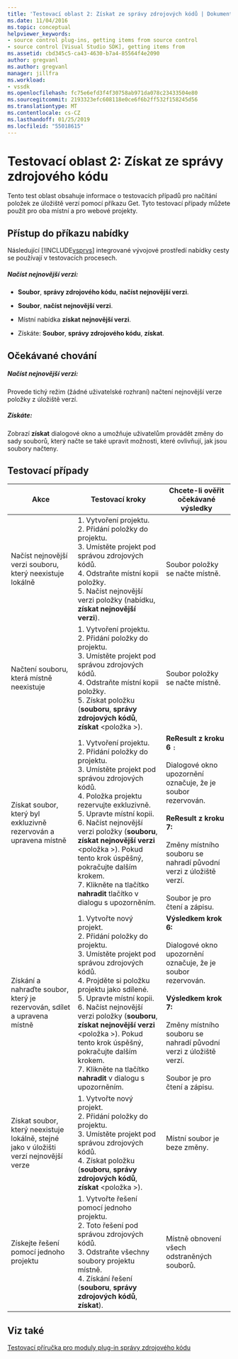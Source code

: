```yaml
---
title: 'Testovací oblast 2: Získat ze správy zdrojových kódů | Dokumentace Microsoftu'
ms.date: 11/04/2016
ms.topic: conceptual
helpviewer_keywords:
- source control plug-ins, getting items from source control
- source control [Visual Studio SDK], getting items from
ms.assetid: cbd345c5-ca43-4630-b7a4-85564f4e2090
author: gregvanl
ms.author: gregvanl
manager: jillfra
ms.workload:
- vssdk
ms.openlocfilehash: fc75e6efd3f4f30758ab971da078c23433504e80
ms.sourcegitcommit: 2193323efc608118e0ce6f6b2ff532f158245d56
ms.translationtype: MT
ms.contentlocale: cs-CZ
ms.lasthandoff: 01/25/2019
ms.locfileid: "55018615"
---
```

# <a name="test-area-2-get-from-source-control"></a>Testovací oblast 2: Získat ze správy zdrojového kódu
Tento test oblast obsahuje informace o testovacích případů pro načítání položek ze úložiště verzí pomocí příkazu Get. Tyto testovací případy můžete použít pro oba místní a pro webové projekty.  
  
## <a name="command-menu-access"></a>Přístup do příkazu nabídky  
 Následující [!INCLUDE[vsprvs](../../code-quality/includes/vsprvs_md.md)] integrované vývojové prostředí nabídky cesty se používají v testovacích procesech.  
  
##### <a name="get-latest-version"></a>Načíst nejnovější verzi:  
  
-   **Soubor**, **správy zdrojového kódu**, **načíst nejnovější verzi**.  
  
-   **Soubor**, **načíst nejnovější verzi**.  
  
-   Místní nabídka **získat nejnovější verzi**.  
  
-   Získáte: **Soubor**, **správy zdrojového kódu**, **získat**.  
  
## <a name="expected-behavior"></a>Očekávané chování  
  
##### <a name="get-latest-version"></a>Načíst nejnovější verzi:  
 Provede tichý režim (žádné uživatelské rozhraní) načtení nejnovější verze položky z úložiště verzí.  
  
##### <a name="get"></a>Získáte:  
 Zobrazí **získat** dialogové okno a umožňuje uživatelům provádět změny do sady souborů, který načte se také upravit možnosti, které ovlivňují, jak jsou soubory načteny.  
  
## <a name="test-cases"></a>Testovací případy  
  
|Akce|Testovací kroky|Chcete-li ověřit očekávané výsledky|  
|------------|----------------|--------------------------------|  
|Načíst nejnovější verzi souboru, který neexistuje lokálně|1.  Vytvoření projektu.<br />2.  Přidání položky do projektu.<br />3.  Umístěte projekt pod správou zdrojových kódů.<br />4.  Odstraňte místní kopii položky.<br />5.  Načíst nejnovější verzi položky (nabídku, **získat nejnovější verzi**).|Soubor položky se načte místně.|  
|Načtení souboru, která místně neexistuje|1.  Vytvoření projektu.<br />2.  Přidání položky do projektu.<br />3.  Umístěte projekt pod správou zdrojových kódů.<br />4.  Odstraňte místní kopii položky.<br />5.  Získat položku (**souboru**, **správy zdrojových kódů**, **získat** \<položka >).|Soubor položky se načte místně.|  
|Získat soubor, který byl exkluzivně rezervován a upravena místně|1.  Vytvoření projektu.<br />2.  Přidání položky do projektu.<br />3.  Umístěte projekt pod správou zdrojových kódů.<br />4.  Položka projektu rezervujte exkluzivně.<br />5.  Upravte místní kopii.<br />6.  Načíst nejnovější verzi položky (**souboru**, **získat nejnovější verzi** \<položka >). Pokud tento krok úspěšný, pokračujte dalším krokem.<br />7.  Klikněte na tlačítko **nahradit** tlačítko v dialogu s upozorněním.|**ReResult z kroku 6** `:`<br /><br /> Dialogové okno upozornění označuje, že je soubor rezervován.<br /><br /> **ReResult z kroku 7:**<br /><br /> Změny místního souboru se nahradí původní verzi z úložiště verzí.<br /><br /> Soubor je pro čtení a zápisu.|  
|Získání a nahraďte soubor, který je rezervován, sdílet a upravena místně|1.  Vytvořte nový projekt.<br />2.  Přidání položky do projektu.<br />3.  Umístěte projekt pod správou zdrojových kódů.<br />4.  Projděte si položku projektu jako sdílené.<br />5.  Upravte místní kopii.<br />6.  Načíst nejnovější verzi položky (**souboru**, **získat nejnovější verzi** \<položka >). Pokud tento krok úspěšný, pokračujte dalším krokem.<br />7.  Klikněte na tlačítko **nahradit** v dialogu s upozorněním.|**Výsledkem krok 6:**<br /><br /> Dialogové okno upozornění označuje, že je soubor rezervován.<br /><br /> **Výsledkem krok 7:**<br /><br /> Změny místního souboru se nahradí původní verzi z úložiště verzí.<br /><br /> Soubor je pro čtení a zápisu.|  
|Získat soubor, který neexistuje lokálně, stejné jako v úložišti verzí nejnovější verze|1.  Vytvořte nový projekt.<br />2.  Přidání položky do projektu.<br />3.  Umístěte projekt pod správou zdrojových kódů.<br />4.  Získat položku (**souboru**, **správy zdrojových kódů**, **získat** \<položka >).|Místní soubor je beze změny.|  
|Získejte řešení pomocí jednoho projektu|1.  Vytvořte řešení pomocí jednoho projektu.<br />2.  Toto řešení pod správou zdrojových kódů.<br />3.  Odstraňte všechny soubory projektu místně.<br />4.  Získání řešení (**souboru**, **správy zdrojových kódů**, **získat**).|Místně obnovení všech odstraněných souborů.|  
  
## <a name="see-also"></a>Viz také  
 [Testovací příručka pro moduly plug-in správy zdrojového kódu](../../extensibility/internals/test-guide-for-source-control-plug-ins.md)